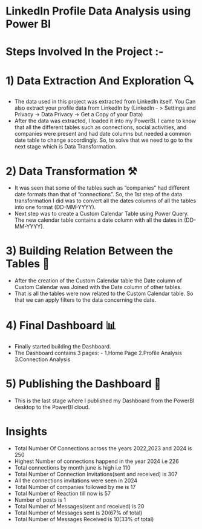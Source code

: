 # LinkedIn Profile Data Analysis using Power BI
# Steps Involved In the Project :-

# 1) Data Extraction And Exploration 🔍
- The data used in this project was extracted from LinkedIn itself. You Can also extract your profile data from LinkedIn by (LinkedIn - > Settings and Privacy -> Data Privacy -> Get a Copy of your Data)
- After the data was extracted, I loaded it into my PowerBI. I came to know that all the different tables such as connections, social activities, and companies were present and had date columns but needed a common date table to change accordingly. So, to solve that we need to go to the next stage which is Data Transformation.

# 2) Data Transformation ⚒️
- It was seen that some of the tables such as “companies” had different date formats than that of “connections”. So, the 1st step of the data transformation I did was to convert all the dates columns of all the tables into one format (DD-MM-YYYY).
- Next step was to create a Custom Calendar Table using Power Query. The new calendar table contains a date column with all the dates in (DD-MM-YYYY).

# 3) Building Relation Between the Tables 🤝
- After the creation of the Custom Calendar table the Date column of Custom Calendar was Joined with the Date column of other tables.
- That is all the tables were now related to the Custom Calendar table. So that we can apply filters to the data concerning the date.

# 4) Final Dashboard 📊
- Finally started building the Dashboard.
- The Dashboard contains 3 pages: -
1.Home Page
2.Profile Analysis
3.Connection Analysis
    
# 5) Publishing the Dashboard 📰
- This is the last stage where I published my Dashboard from the PowerBI desktop to the PowerBI cloud.

# Insights
- Total Number Of Connections across the years 2022,2023 and 2024 is 250
- Highest Number of connections happend in the year 2024 i.e 226
- Total connections by month june is high i.e 110
- Total Number of Connection Invitations(sent and received) is 307
- All the connections invitations were seen in 2024
- Total Number of companies followed by me is 17
- Total Number of Reaction till now is 57
- Number of posts is 1
- Total Number of Messages(sent and received) is 20
- Total Number of Messages sent is 20(67% of total)
- Total Number of Messages Received is 10(33% of total)
